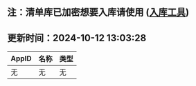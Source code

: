 ## 注：清单库已加密想要入库请使用 ([入库工具](https://github.com/BlankTMing/ManifestAutoUpdate/releases))

## 更新时间：2024-10-12 13:03:28
| AppID | 名称 | 类型  |
| :-------------------- | :----------------------------- | :----------- |
| 无 | 无 | 无 |
